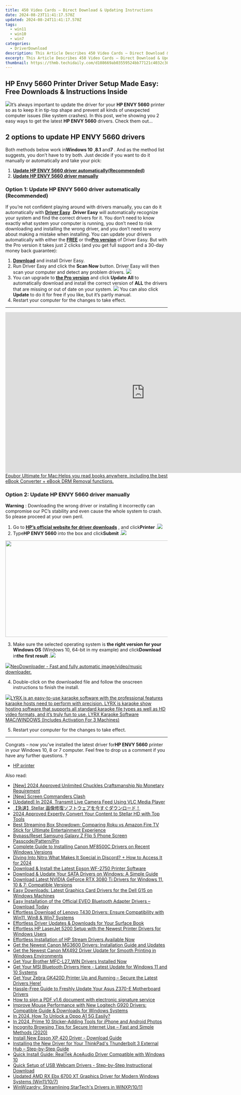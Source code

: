 ```yaml
---
title: 450 Video Cards – Direct Download & Updating Instructions
date: 2024-08-23T11:41:17.570Z
updated: 2024-08-24T11:41:17.570Z
tags:
  - win11
  - win10
  - win7
categories:
  - DriverDownload
description: This Article Describes 450 Video Cards – Direct Download & Updating Instructions
excerpt: This Article Describes 450 Video Cards – Direct Download & Updating Instructions
thumbnail: https://thmb.techidaily.com/d108669ab03559524bb77121c4032c30df350e077c8698244c3203b72aed2547.jpg
---
```


## HP Envy 5660 Printer Driver Setup Made Easy: Free Downloads & Instructions Inside

![](https://images.drivereasy.com/wp-content/uploads/2018/06/img_5b2a08ed497d8.jpg)It’s always important to update the driver for your **HP ENVY 5660** printer so as to keep it in tip-top shape and prevent all kinds of unexpected computer issues (like system crashes).  In this post, we’re showing you 2 easy ways to get the latest **HP ENVY 5660**  drivers. Check them out…

## 2 options to update **HP ENVY 5660 drivers**

 Both methods below work in**Windows 10** ,**8.1**  and**7** . And as the method list suggests, you don’t have to try both. Just decide if you want to do it manually or automatically and take your pick:

1. **[Update HP ENVY 5660 driver automatically(Recommended)](https://www.drivereasy.com/knowledge/hp-envy-5660-driver-download-install-easily/#O1)**
2. **[Update HP ENVY 5660 driver manually](https://tools.techidaily.com/drivereasy/download/)**

### Option 1: Update **HP ENVY 5660**  driver automatically (Recommended)

If you’re not confident playing around with drivers manually, you can do it automatically with **[Driver Easy](https://tools.techidaily.com/drivereasy/download/)** .**Driver Easy**  will automatically recognize your system and find the correct drivers for it. You don’t need to know exactly what system your computer is running, you don’t need to risk downloading and installing the wrong driver, and you don’t need to worry about making a mistake when installing. You can update your drivers automatically with either the **[FREE](https://tools.techidaily.com/drivereasy/download/)** or the[**Pro version**](https://tools.techidaily.com/drivereasy/download/) of Driver Easy. But with the Pro version it takes just 2 clicks (and you get full support and a 30-day money back guarantee):

1. **[Download](https://tools.techidaily.com/drivereasy/download/)**  and install Driver Easy.
2. Run Driver Easy and click the **Scan Now** button. Driver Easy will then scan your computer and detect any problem drivers. ![](https://images.drivereasy.com/wp-content/uploads/2018/05/img_5afb955c3ee3c.jpg)
3. You can upgrade to **[the Pro version](https://tools.techidaily.com/drivereasy/download/)**  and click **Update All** to automatically download and install the correct version of **ALL**  the drivers that are missing or out of date on your system. ![](https://images.drivereasy.com/wp-content/uploads/2018/09/img_5b8e00c0171da.jpg) You can also click **Update** to do it for free if you like, but it’s partly manual.
4. Restart your computer for the changes to take effect.

---

<!-- affiliate ads begin -->
<a href="https://secure.2checkout.com/order/checkout.php?PRODS=4599952&QTY=1&AFFILIATE=108875&CART=1"><iframe width="864" height="500" src="https://www.youtube.com/embed/jVnfr5HudQw" title="The Latest and Easiest Solution to Remove Kindle DRM on Windows (without Degrading)" frameborder="0" allow="accelerometer; autoplay; clipboard-write; encrypted-media; gyroscope; picture-in-picture; web-share" referrerpolicy="strict-origin-when-cross-origin" allowfullscreen></iframe>Epubor Ultimate for Mac:Helps you read books anywhere, including the best eBook Converter + eBook DRM Removal functions.</a>
<!-- affiliate ads end -->
### Option 2: Update **HP ENVY 5660**  driver manually

**Warning** : Downloading the wrong driver or installing it incorrectly can compromise our PC’s stability and even cause the whole system to crash. So please proceed at your own peril.

1. Go to **[HP’s official website for driver downloads](https://support.hp.com/hk-en/drivers)**  , and click**Printer** .![](https://images.drivereasy.com/wp-content/uploads/2018/06/img_5b17620c2da6d.jpg)
2. Type**HP ENVY 5660** into the box and click**Submit** .![](https://images.drivereasy.com/wp-content/uploads/2018/06/img_5b1762cc8910c.png)
<!-- affiliate ads begin -->
<a href="https://aofit.pxf.io/c/5597632/1399701/16396" target="_top" id="1399701"><img src="//a.impactradius-go.com/display-ad/16396-1399701" border="0" alt="" width="960" height="300"/></a><img height="0" width="0" src="https://imp.pxf.io/i/5597632/1399701/16396" style="position:absolute;visibility:hidden;" border="0" />
<!-- affiliate ads end -->
3. Make sure the selected operating system is **the right version for your Windows OS** (Windows 10, 64-bit in my example) and click**Download** in**the first result** .![](https://images.drivereasy.com/wp-content/uploads/2018/06/img_5b176382863d2.jpg)
<!-- affiliate ads begin -->
<a href="https://secure.2checkout.com/order/checkout.php?PRODS=4559731&QTY=1&AFFILIATE=108875&CART=1"><img src="http://www.neowise.com/images/nd-ss-w200.jpg" border="0">NeoDownloader - Fast and fully automatic image/video/music downloader. </a>
<!-- affiliate ads end -->
4. Double-click on the downloaded file and follow the onscreen instructions to finish the install.
<!-- affiliate ads begin -->
<a href="https://shop.pcdj.com/order/checkout.php?PRODS=4698998&QTY=1&AFFILIATE=108875&CART=1"> <img src="https://secure.avangate.com/images/merchant/47f4b6321e9fd8e8f7326a6adc1a7c1e/products/MacBook_Pro_lyrx-withsinger-tv.png" border="0">LYRX is an easy-to-use karaoke software with the professional features karaoke hosts need to perform with precision. LYRX is karaoke show hosting software that supports all standard karaoke file types as well as HD video formats, and it’s truly fun to use. 
LYRX Karaoke Software MAC/WINDOWS (Includes Activation For 3 Machines)</a>
<!-- affiliate ads end -->
5. Restart your computer for the changes to take effect.

---

 Congrats – now you’ve installed the latest driver for**HP ENVY 5660**  printer  in your Windows 10, 8 or 7 computer. Feel free to drop us a comment if you have any further questions. ?

* [HP printer](https://tools.techidaily.com/drivereasy/download/)

<ins class="adsbygoogle"
     style="display:block"
     data-ad-format="autorelaxed"
     data-ad-client="ca-pub-7571918770474297"
     data-ad-slot="1223367746"></ins>



<ins class="adsbygoogle"
     style="display:block"
     data-ad-client="ca-pub-7571918770474297"
     data-ad-slot="8358498916"
     data-ad-format="auto"
     data-full-width-responsive="true"></ins>

<span class="atpl-alsoreadstyle">Also read:</span>
<div><ul>
<li><a href="https://vp-tips.techidaily.com/new-2024-approved-unlimited-chuckles-craftsmanship-no-monetary-requirement/"><u>[New] 2024 Approved  Unlimited Chuckles Craftsmanship  No Monetary Requirement</u></a></li>
<li><a href="https://screen-mirroring-recording.techidaily.com/new-screen-commanders-clash/"><u>[New] Screen Commanders Clash</u></a></li>
<li><a href="https://screen-sharing-recording.techidaily.com/updated-in-2024-transmit-live-camera-feed-using-vlc-media-player/"><u>[Updated] In 2024, Transmit Live Camera Feed Using VLC Media Player</u></a></li>
<li><a href="https://data-safeguard.techidaily.com/1721268086088-stellar/"><u>【急速】Stellar 画像修復ソフトウェアを今すぐダウンロード！</u></a></li>
<li><a href="https://fox-boxes.techidaily.com/2024-approved-expertly-convert-your-content-to-stellar-hd-with-top-tools/"><u>2024 Approved  Expertly Convert Your Content to Stellar HD with Top Tools</u></a></li>
<li><a href="https://win-amazing.techidaily.com/best-streaming-box-showdown-comparing-roku-vs-amazon-fire-tv-stick-for-ultimate-entertainment-experience/"><u>Best Streaming Box Showdown: Comparing Roku vs Amazon Fire TV Stick for Ultimate Entertainment Experience</u></a></li>
<li><a href="https://phone-solutions.techidaily.com/bypass-reset-samsung-galaxy-z-flip-5-phone-screen-passcode-pattern-pin-by-drfone-android-unlock-android-unlock/"><u>Bypass/Reset Samsung Galaxy Z Flip 5 Phone Screen Passcode/Pattern/Pin</u></a></li>
<li><a href="https://win-amazing.techidaily.com/complete-guide-to-installing-canon-mf8500c-drivers-on-recent-windows-versions/"><u>Complete Guide to Installing Canon MF8500C Drivers on Recent Windows Versions</u></a></li>
<li><a href="https://discord-videos.techidaily.com/diving-into-nitro-what-makes-it-special-in-discord-plus-how-to-access-it-for-2024/"><u>Diving Into Nitro  What Makes It Special in Discord? + How to Access It for 2024</u></a></li>
<li><a href="https://win-amazing.techidaily.com/download-and-install-the-latest-epson-wf-2750-printer-software/"><u>Download & Install the Latest Epson WF-2750 Printer Software</u></a></li>
<li><a href="https://win-amazing.techidaily.com/download-and-update-your-sata-drivers-on-windows-a-simple-guide/"><u>Download & Update Your SATA Drivers on Windows: A Simple Guide</u></a></li>
<li><a href="https://win-amazing.techidaily.com/download-latest-nvidia-geforce-rtx-3080-ti-drivers-for-windows-11-10-and-7-compatible-versions/"><u>Download Latest NVIDIA GeForce RTX 3080 Ti Drivers for Windows 11, 10 & 7: Compatible Versions</u></a></li>
<li><a href="https://win-amazing.techidaily.com/easy-downloads-latest-graphics-card-drivers-for-the-dell-g15-on-windows-machines/"><u>Easy Downloads: Latest Graphics Card Drivers for the Dell G15 on Windows Machines</u></a></li>
<li><a href="https://win-amazing.techidaily.com/easy-installation-of-the-official-eveo-bluetooth-adapter-drivers-download-today/"><u>Easy Installation of the Official EVEO Bluetooth Adapter Drivers – Download Today</u></a></li>
<li><a href="https://win-amazing.techidaily.com/effortless-download-of-lenovo-t430-drivers-ensure-compatibility-with-win11-win8-and-win7-systems/"><u>Effortless Download of Lenovo T430 Drivers: Ensure Compatibility with Win11, Win8 & Win7 Systems</u></a></li>
<li><a href="https://win-amazing.techidaily.com/1722969572310-effortless-driver-updates-and-downloads-for-your-surface-book/"><u>Effortless Driver Updates & Downloads for Your Surface Book</u></a></li>
<li><a href="https://win-amazing.techidaily.com/effortless-hp-laserjet-5200-setup-with-the-newest-printer-drivers-for-windows-users/"><u>Effortless HP LaserJet 5200 Setup with the Newest Printer Drivers for Windows Users</u></a></li>
<li><a href="https://win-amazing.techidaily.com/effortless-installation-of-hp-stream-drivers-available-now/"><u>Effortless Installation of HP Stream Drivers Available Now</u></a></li>
<li><a href="https://win-amazing.techidaily.com/get-the-newest-canon-mg3600-drivers-installation-guide-and-updates/"><u>Get the Newest Canon MG3600 Drivers: Installation Guide and Updates</u></a></li>
<li><a href="https://win-amazing.techidaily.com/get-the-newest-canon-mx492-driver-update-for-smooth-printing-in-windows-environments/"><u>Get the Newest Canon MX492 Driver Update for Smooth Printing in Windows Environments</u></a></li>
<li><a href="https://win-amazing.techidaily.com/1722966264688-get-your-brother-mfc-l27win-drivers-installed-now/"><u>Get Your Brother MFC-L27_WIN Drivers Installed Now</u></a></li>
<li><a href="https://win-amazing.techidaily.com/get-your-msi-bluetooth-drivers-here-latest-update-for-windows-11-and-10-systems/"><u>Get Your MSI Bluetooth Drivers Here - Latest Update for Windows 11 and 10 Systems</u></a></li>
<li><a href="https://win-amazing.techidaily.com/get-your-zebra-gk420d-printer-up-and-running-secure-the-latest-drivers-here/"><u>Get Your Zebra GK420D Printer Up and Running – Secure the Latest Drivers Here!</u></a></li>
<li><a href="https://win-amazing.techidaily.com/hassle-free-guide-to-freshly-update-your-asus-z370-e-motherboard-drivers/"><u>Hassle-Free Guide to Freshly Update Your Asus Z370-E Motherboard Drivers</u></a></li>
<li><a href="https://blog-min.techidaily.com/how-to-sign-a-pdf-v16-document-with-electronic-signature-service-by-ldigisigner-sign-a-pdf-sign-a-pdf/"><u>How to sign a PDF v1.6 document with electronic signature service</u></a></li>
<li><a href="https://win-amazing.techidaily.com/improve-mouse-performance-with-new-logitech-g920-drivers-compatible-guide-and-downloads-for-windows-systems/"><u>Improve Mouse Performance with New Logitech G920 Drivers: Compatible Guide & Downloads for Windows Systems</u></a></li>
<li><a href="https://easy-unlock-android.techidaily.com/in-2024-how-to-unlock-a-oppo-a1-5g-easily-by-drfone-android/"><u>In 2024, How To Unlock a Oppo A1 5G Easily?</u></a></li>
<li><a href="https://extra-approaches.techidaily.com/in-2024-prime-10-sticker-adding-tools-for-iphone-and-android-photos/"><u>In 2024, Prime 10 Sticker-Adding Tools for iPhone and Android Photos</u></a></li>
<li><a href="https://technical-tips.techidaily.com/incognito-browsing-tips-for-secure-internet-use-fast-and-simple-methods-2020/"><u>Incognito Browsing Tips for Secure Internet Use – Fast and Simple Methods (2020)</u></a></li>
<li><a href="https://win-amazing.techidaily.com/install-new-epson-xp-420-driver-download-guide/"><u>Install New Epson XP 420 Driver - Download Guide</u></a></li>
<li><a href="https://win-amazing.techidaily.com/installing-the-new-driver-for-your-thinkpads-thunderbolt-3-external-hub-step-by-step-guide/"><u>Installing the New Driver for Your ThinkPad's Thunderbolt 3 External Hub – Step-by-Step Guide</u></a></li>
<li><a href="https://win-amazing.techidaily.com/quick-install-guide-realtek-aceaudio-driver-compatible-with-windows-10/"><u>Quick Install Guide: RealTek AceAudio Driver Compatible with Windows 10</u></a></li>
<li><a href="https://win-amazing.techidaily.com/quick-setup-of-usb-webcam-drivers-step-by-step-instructional-download/"><u>Quick Setup of USB Webcam Drivers - Step-by-Step Instructional Download</u></a></li>
<li><a href="https://win-amazing.techidaily.com/updated-amd-rx-ebx-6700-xt-graphics-driver-for-modern-windows-systems-win11107/"><u>Updated AMD RX Ebx 6700 XT Graphics Driver for Modern Windows Systems (Win11/10/7)</u></a></li>
<li><a href="https://driver-install.techidaily.com/winwizardry-streamlining-startechs-drivers-in-winxp1011/"><u>WinWizardry: Streamlining StarTech's Drivers in WINXP/10/11</u></a></li>
</ul></div>
